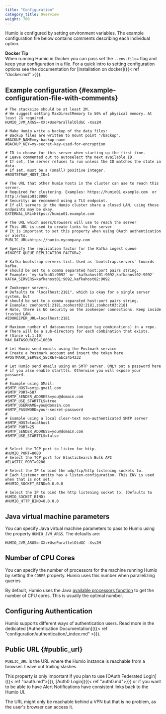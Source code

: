 ```yaml
---
title: "Configuration"
category_title: Overview
weight: 700
---
```


Humio is configured by setting environment variables. The example configuration
file below contains comments describing each individual option.

**Docker Tip**  
When running Humio in Docker you can pass set the `--env-file=` flag and keep
your configuration in a file. For a quick intro to setting configuration options
see the documentation for [installation on docker]({{< ref "docker.md" >}}).

## Example configuration {#example-configuration-file-with-comments}

```properties
# The stacksize should be at least 2M.
# We suggest setting MaxDirectMemory to 50% of physical memory. At least 2G required.
HUMIO_JVM_ARGS=-XX:+UseParallelOldGC -Xss2M

# Make Humio write a backup of the data files:
# Backup files are written to mount point "/backup".
#BACKUP_NAME=my-backup-name
#BACKUP_KEY=my-secret-key-used-for-encryption

# ID to choose for this server when starting up the first time.
# Leave commented out to autoselect the next available ID.
# If set, the server refuses to run unless the ID matches the state in data.
# If set, must be a (small) positive integer.
#BOOTSTRAP_HOST_ID=1

# The URL that other humio hosts in the cluster can use to reach this server.
# Required for clustering. Examples: https://humio01.example.com  or  http://humio01:8080
# Security: We recommend using a TLS endpoint.
# If all servers in the Humio cluster share a closed LAN, using those endpoints may be okay.
EXTERNAL_URL=https://humio01.example.com

# The URL which users/browsers will use to reach the server
# This URL is used to create links to the server
# It is important to set this property when using OAuth authentication or alerts.
PUBLIC_URL=https://humio.mycompany.com

# Specify the replication factor for the Kafka ingest queue
#INGEST_QUEUE_REPLICATION_FACTOR=2

# Kafka bootstrap servers list. Used as `bootstrap.servers` towards kafka.
# should be set to a comma separated host:port pairs string.
# Example: `my-kafka01:9092` or `kafkahost01:9092,kafkahost02:9092`
KAFKA_SERVERS=kafkahost01:9092,kafkahost02:9092

# Zookeeper servers.
# Defaults to "localhost:2181", which is okay for a single server system, but
# should be set to a comma separated host:port pairs string.
# Example: zoohost01:2181,zoohost02:2181,zoohost03:2181
# Note, there is NO security on the zookeeper connections. Keep inside trusted LAN.
#ZOOKEEPER_URL=localhost:2181

# Maximum number of datasources (unique tag combinations) in a repo.
# There will be a sub-directory for each combination that exists.
# (Since v1.1.10)
MAX_DATASOURCES=10000

# Let Humio send emails using the Postmark service
# Create a Postmark account and insert the token here
#POSTMARK_SERVER_SECRET=abc2454232

# Let Humio send emails using an SMTP server. ONLY put a password here
# if you also enable starttls. Otherwise you will expose your password.
#
# Example using GMail:
#SMTP_HOST=smtp.gmail.com
#SMTP_PORT=587
#SMTP_SENDER_ADDRESS=you@domain.com
#SMTP_USE_STARTTLS=true
#SMTP_USERNAME=you@domain.com
#SMTP_PASSWORD=your-secret-password
#
# Example using a local clear-text non-authenticated SMTP server
#SMTP_HOST=localhost
#SMTP_PORT=25
#SMTP_SENDER_ADDRESS=you@domain.com
#SMTP_USE_STARTTLS=false


# Select the TCP port to listen for http.
#HUMIO_PORT=8080
# Select the TCP port for ElasticSearch Bulk API
#ELASTIC_PORT=9200

# Select the IP to bind the udp/tcp/http listening sockets to.
# Each listener entity has a listen-configuration. This ENV is used when that is not set.
#HUMIO_SOCKET_BIND=0.0.0.0

# Select the IP to bind the http listening socket to. (Defaults to HUMIO_SOCKET_BIND)
#HUMIO_HTTP_BIND=0.0.0.0

```

## Java virtual machine parameters
You can specify Java virtual machine parameters to pass to Humio using the
property `HUMIO_JVM_ARGS`. The defaults are:

```properties
HUMIO_JVM_ARGS=-XX:+UseParallelOldGC -Xss2M
```

## Number of CPU Cores
You can specify the number of processors for the machine running Humio by
setting the `CORES` property. Humio uses this number when parallelizing queries.

By default, Humio uses the Java [available processors function](https://docs.oracle.com/javase/9/docs/api/java/lang/Runtime.html#availableProcessors--)
to get the number of CPU cores. This is usually the optimal number.

## Configuring Authentication

Humio supports different ways of authentication users. Read more in the
dedicated [Authentication Documentation]({{< ref "configuration/authentication/_index.md" >}}).

## Public URL {#public_url}

`PUBLIC_URL` is the URL where the Humio instance is reachable from a browser.
Leave out trailing slashes.

This property is only important if you plan to use
[OAuth Federated Login]({{< ref "oauth.md">}}),
[Auth0 Login]({{< ref "auth0.md">}}) or if you want to be able
to have Alert Notifications have consistent links back to the Humio UI.

The URL might only be reachable behind a VPN but that is no problem, as the user's
browser can access it.
